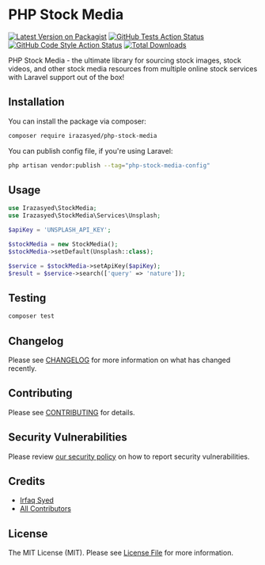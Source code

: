 # PHP Stock Media

[![Latest Version on Packagist](https://img.shields.io/packagist/v/irazasyed/php-stock-media.svg?style=flat-square)](https://packagist.org/packages/irazasyed/php-stock-media)
[![GitHub Tests Action Status](https://img.shields.io/github/actions/workflow/status/irazasyed/php-stock-media/run-tests.yml?branch=main&label=tests&style=flat-square)](https://github.com/irazasyed/php-stock-media/actions?query=workflow%3Arun-tests+branch%3Amain)
[![GitHub Code Style Action Status](https://img.shields.io/github/actions/workflow/status/irazasyed/php-stock-media/fix-php-code-style-issues.yml?branch=main&label=code%20style&style=flat-square)](https://github.com/irazasyed/php-stock-media/actions?query=workflow%3A"Fix+PHP+code+style+issues"+branch%3Amain)
[![Total Downloads](https://img.shields.io/packagist/dt/irazasyed/php-stock-media.svg?style=flat-square)](https://packagist.org/packages/irazasyed/php-stock-media)

PHP Stock Media - the ultimate library for sourcing stock images, stock videos, and other stock media resources from multiple online stock services with Laravel support out of the box!

## Installation

You can install the package via composer:

```bash
composer require irazasyed/php-stock-media
```

You can publish config file, if you're using Laravel:

```bash
php artisan vendor:publish --tag="php-stock-media-config"
```

## Usage

```php
use Irazasyed\StockMedia;
use Irazasyed\StockMedia\Services\Unsplash;

$apiKey = 'UNSPLASH_API_KEY';

$stockMedia = new StockMedia();
$stockMedia->setDefault(Unsplash::class);

$service = $stockMedia->setApiKey($apiKey);
$result = $service->search(['query' => 'nature']);
```

## Testing

```bash
composer test
```

## Changelog

Please see [CHANGELOG](CHANGELOG.md) for more information on what has changed recently.

## Contributing

Please see [CONTRIBUTING](CONTRIBUTING.md) for details.

## Security Vulnerabilities

Please review [our security policy](../../security/policy) on how to report security vulnerabilities.

## Credits

- [Irfaq Syed](https://github.com/irazasyed)
- [All Contributors](../../contributors)

## License

The MIT License (MIT). Please see [License File](LICENSE.md) for more information.
